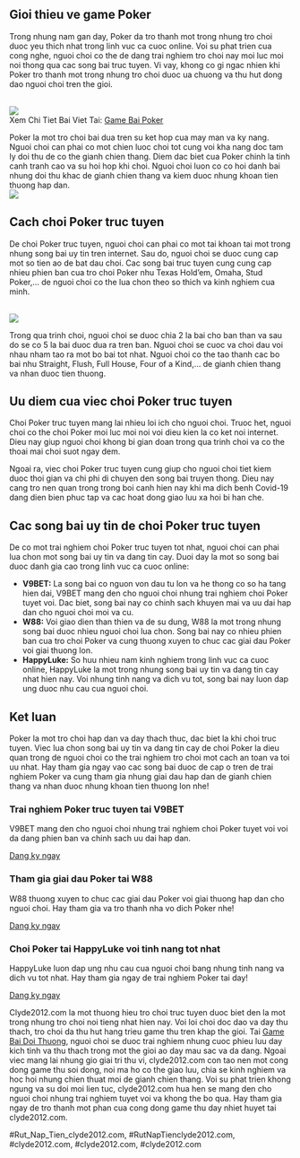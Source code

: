 <h2>Gioi thieu ve game Poker</h2><p>Trong nhung nam gan day, Poker da tro thanh mot trong nhung tro choi duoc yeu thich nhat trong linh vuc ca cuoc online. Voi su phat trien cua cong nghe, nguoi choi co the de dang trai nghiem tro choi nay moi luc moi noi thong qua cac song bai truc tuyen. Vi vay, khong co gi ngac nhien khi Poker tro thanh mot trong nhung tro choi duoc ua chuong va thu hut dong dao nguoi choi tren the gioi.</p><br><img src="https://clyde2012.com/wp-content/uploads/2025/02/tac-gia-11.webp"></br>
Xem Chi Tiet Bai Viet Tai: <a href="https://clyde2012.com/game-bai-poker/">Game Bai Poker</a><p>Poker la mot tro choi bai dua tren su ket hop cua may man va ky nang. Nguoi choi can phai co mot chien luoc choi tot cung voi kha nang doc tam ly doi thu de co the gianh chien thang. Diem dac biet cua Poker chinh la tinh canh tranh cao va su hoi hop khi choi. Nguoi choi luon co co hoi danh bai nhung doi thu khac de gianh chien thang va kiem duoc nhung khoan tien thuong hap dan.<br><img src="https://clyde2012.com/wp-content/uploads/2025/02/game-bai-poker-1.webp"></br><h2>Cach choi Poker truc tuyen</h2><p>De choi Poker truc tuyen, nguoi choi can phai co mot tai khoan tai mot trong nhung song bai uy tin tren internet. Sau do, nguoi choi se duoc cung cap mot so tien ao de bat dau choi. Cac song bai truc tuyen cung cung cap nhieu phien ban cua tro choi Poker nhu Texas Hold’em, Omaha, Stud Poker,… de nguoi choi co the lua chon theo so thich va kinh nghiem cua minh.</p><br><img src="https://clyde2012.com/wp-content/uploads/2025/02/game-bai-poker-3.webp"></br><p>Trong qua trinh choi, nguoi choi se duoc chia 2 la bai cho ban than va sau do se co 5 la bai duoc dua ra tren ban. Nguoi choi se cuoc va choi dau voi nhau nham tao ra mot bo bai tot nhat. Nguoi choi co the tao thanh cac bo bai nhu Straight, Flush, Full House, Four of a Kind,… de gianh chien thang va nhan duoc tien thuong.<h2>Uu diem cua viec choi Poker truc tuyen</h2><p>Choi Poker truc tuyen mang lai nhieu loi ich cho nguoi choi. Truoc het, nguoi choi co the choi Poker moi luc moi noi voi dieu kien la co ket noi internet. Dieu nay giup nguoi choi khong bi gian doan trong qua trinh choi va co the thoai mai choi suot ngay dem.</p><p>Ngoai ra, viec choi Poker truc tuyen cung giup cho nguoi choi tiet kiem duoc thoi gian va chi phi di chuyen den song bai truyen thong. Dieu nay cang tro nen quan trong trong boi canh hien nay khi ma dich benh Covid-19 dang dien bien phuc tap va cac hoat dong giao luu xa hoi bi han che.<h2>Cac song bai uy tin de choi Poker truc tuyen</h2><p>De co mot trai nghiem choi Poker truc tuyen tot nhat, nguoi choi can phai lua chon mot song bai uy tin va dang tin cay. Duoi day la mot so song bai duoc danh gia cao trong linh vuc ca cuoc online:</p><ul>
<li><strong>V9BET:</strong> La song bai co nguon von dau tu lon va he thong co so ha tang hien dai, V9BET mang den cho nguoi choi nhung trai nghiem choi Poker tuyet voi. Dac biet, song bai nay co chinh sach khuyen mai va uu dai hap dan cho nguoi choi moi va cu.</li>
<li><strong>W88:</strong> Voi giao dien than thien va de su dung, W88 la mot trong nhung song bai duoc nhieu nguoi choi lua chon. Song bai nay co nhieu phien ban cua tro choi Poker va cung thuong xuyen to chuc cac giai dau Poker voi giai thuong lon.</li>
<li><strong>HappyLuke:</strong> So huu nhieu nam kinh nghiem trong linh vuc ca cuoc online, HappyLuke la mot trong nhung song bai uy tin va dang tin cay nhat hien nay. Voi nhung tinh nang va dich vu tot, song bai nay luon dap ung duoc nhu cau cua nguoi choi.</li>
</ul><h2>Ket luan</h2><p>Poker la mot tro choi hap dan va day thach thuc, dac biet la khi choi truc tuyen. Viec lua chon song bai uy tin va dang tin cay de choi Poker la dieu quan trong de nguoi choi co the trai nghiem tro choi mot cach an toan va toi uu nhat. Hay tham gia ngay vao cac song bai duoc de cap o tren de trai nghiem Poker va cung tham gia nhung giai dau hap dan de gianh chien thang va nhan duoc nhung khoan tien thuong lon nhe!</p><div class="row">
<div class="col">

<h3>Trai nghiem Poker truc tuyen tai V9BET</h3>
<p>V9BET mang den cho nguoi choi nhung trai nghiem choi Poker tuyet voi voi da dang phien ban va chinh sach uu dai hap dan.</p>
<a class="btn" href="#">Dang ky ngay</a>
</div>
<div class="col">

<h3>Tham gia giai dau Poker tai W88</h3>
<p>W88 thuong xuyen to chuc cac giai dau Poker voi giai thuong hap dan cho nguoi choi. Hay tham gia va tro thanh nha vo dich Poker nhe!</p>
<a class="btn" href="#">Dang ky ngay</a>
</div>
<div class="col">

<h3>Choi Poker tai HappyLuke voi tinh nang tot nhat</h3>
<p>HappyLuke luon dap ung nhu cau cua nguoi choi bang nhung tinh nang va dich vu tot nhat. Hay tham gia ngay de trai nghiem Poker tai day!</p>
<a class="btn" href="#">Dang ky ngay</a>
</div>
</div><p>Clyde2012.com la mot thuong hieu tro choi truc tuyen duoc biet den la mot trong nhung tro choi noi tieng nhat hien nay. Voi loi choi doc dao va day thu thach, tro choi da thu hut hang trieu game thu tren khap the gioi. Tai <a href="https://clyde2012.com/">Game Bai Doi Thuong</a>, nguoi choi se duoc trai nghiem nhung cuoc phieu luu day kich tinh va thu thach trong mot the gioi ao day mau sac va da dang. Ngoai viec mang lai nhung gio giai tri thu vi, clyde2012.com con tao nen mot cong dong game thu soi dong, noi ma ho co the giao luu, chia se kinh nghiem va hoc hoi nhung chien thuat moi de gianh chien thang. Voi su phat trien khong ngung va su doi moi lien tuc, clyde2012.com hua hen se mang den cho nguoi choi nhung trai nghiem tuyet voi va khong the bo qua. Hay tham gia ngay de tro thanh mot phan cua cong dong game thu day nhiet huyet tai clyde2012.com.</p>
#Rut_Nap_Tien_clyde2012.com, #RutNapTienclyde2012.com, #clyde2012.com, #clyde2012.com, #clyde2012.com
